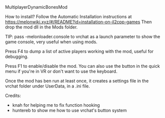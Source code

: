 MultiplayerDynamicBonesMod

How to install? Follow the Automatic Installation instructions at https://melonwiki.xyz/#/README?id=installation-on-il2cpp-games
Then drop the mod dll in the Mods folder.

TIP: pass -melonloader.console to vrchat as a launch parameter to show the game console, very useful when using mods.


Press F4 to dump a list of active players working with the mod, useful for debugging.

Press F1 to enable/disable the mod. You can also use the button in the quick menu if you're in VR or don't want to use the keyboard.

Once the mod has ben run at least once, it creates a settings file in the vrchat folder under UserData, in a .ini file.


Credits:
- knah for helping me to fix function hooking
- huntereb to show me how to use vrchat's button system

